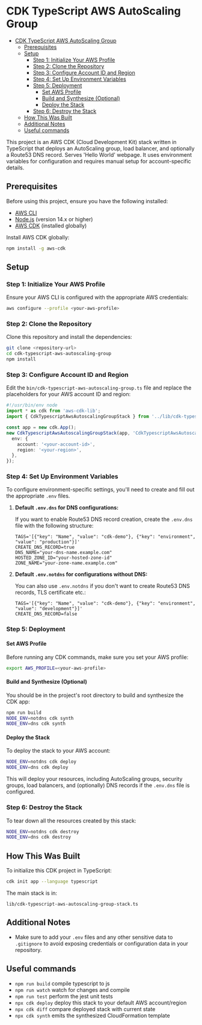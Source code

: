 # CDK TypeScript AWS AutoScaling Group

- [CDK TypeScript AWS AutoScaling Group](#cdk-typescript-aws-autoscaling-group)
  - [Prerequisites](#prerequisites)
  - [Setup](#setup)
    - [Step 1: Initialize Your AWS Profile](#step-1-initialize-your-aws-profile)
    - [Step 2: Clone the Repository](#step-2-clone-the-repository)
    - [Step 3: Configure Account ID and Region](#step-3-configure-account-id-and-region)
    - [Step 4: Set Up Environment Variables](#step-4-set-up-environment-variables)
    - [Step 5: Deployment](#step-5-deployment)
      - [Set AWS Profile](#set-aws-profile)
      - [Build and Synthesize (Optional)](#build-and-synthesize-optional)
      - [Deploy the Stack](#deploy-the-stack)
    - [Step 6: Destroy the Stack](#step-6-destroy-the-stack)
  - [How This Was Built](#how-this-was-built)
  - [Additional Notes](#additional-notes)
  - [Useful commands](#useful-commands)


This project is an AWS CDK (Cloud Development Kit) stack written in TypeScript that deploys an AutoScaling group, load balancer, and optionally a Route53 DNS record. Serves 'Hello World' webpage. It uses environment variables for configuration and requires manual setup for account-specific details.

## Prerequisites

Before using this project, ensure you have the following installed:

- [AWS CLI](https://docs.aws.amazon.com/cli/latest/userguide/install-cliv2.html)
- [Node.js](https://nodejs.org/en/download/) (version 14.x or higher)
- [AWS CDK](https://docs.aws.amazon.com/cdk/latest/guide/getting_started.html) (installed globally)

Install AWS CDK globally:

```bash
npm install -g aws-cdk
```

## Setup

### Step 1: Initialize Your AWS Profile

Ensure your AWS CLI is configured with the appropriate AWS credentials:

```bash
aws configure --profile <your-aws-profile>
```

### Step 2: Clone the Repository

Clone this repository and install the dependencies:

```bash
git clone <repository-url>
cd cdk-typescript-aws-autoscaling-group
npm install
```

### Step 3: Configure Account ID and Region

Edit the `bin/cdk-typescript-aws-autoscaling-group.ts` file and replace the placeholders for your AWS account ID and region:

```typescript
#!/usr/bin/env node
import * as cdk from 'aws-cdk-lib';
import { CdkTypescriptAwsAutoscalingGroupStack } from '../lib/cdk-typescript-aws-autoscaling-group-stack';

const app = new cdk.App();
new CdkTypescriptAwsAutoscalingGroupStack(app, 'CdkTypescriptAwsAutoscalingGroupStack', {
  env: {
    account: '<your-account-id>',
    region: '<your-region>',
  },
});
```

### Step 4: Set Up Environment Variables

To configure environment-specific settings, you'll need to create and fill out the appropriate `.env` files.

1. **Default `.env.dns` for DNS configurations:**

   If you want to enable Route53 DNS record creation, create the `.env.dns` file with the following structure:

   ```plaintext
   TAGS='[{"key": "Name", "value": "cdk-demo"}, {"key": "environment", "value": "production"}]'
   CREATE_DNS_RECORD=true
   DNS_NAME="your-dns-name.example.com"
   HOSTED_ZONE_ID="your-hosted-zone-id"
   ZONE_NAME="your-zone-name.example.com"
   ```

2. **Default `.env.notdns` for configurations without DNS:**

   You can also use `.env.notdns` if you don't want to create Route53 DNS records, TLS certificate etc.:

   ```plaintext
   TAGS='[{"key": "Name", "value": "cdk-demo"}, {"key": "environment", "value": "development"}]'
   CREATE_DNS_RECORD=false
   ```
   
### Step 5: Deployment

#### Set AWS Profile

Before running any CDK commands, make sure you set your AWS profile:

```bash
export AWS_PROFILE=<your-aws-profile>
```

#### Build and Synthesize (Optional)

You should be in the project's root directory to build and synthesize the CDK app:

```bash
npm run build
NODE_ENV=notdns cdk synth
NODE_ENV=dns cdk synth
```

#### Deploy the Stack

To deploy the stack to your AWS account:

```bash
NODE_ENV=notdns cdk deploy
NODE_ENV=dns cdk deploy
```

This will deploy your resources, including AutoScaling groups, security groups, load balancers, and (optionally) DNS records if the `.env.dns` file is configured.

### Step 6: Destroy the Stack

To tear down all the resources created by this stack:

```bash
NODE_ENV=notdns cdk destroy
NODE_ENV=dns cdk destroy
```

## How This Was Built

To initialize this CDK project in TypeScript:

```bash
cdk init app --language typescript
```

The main stack is in:

```
lib/cdk-typescript-aws-autoscaling-group-stack.ts
```

## Additional Notes

- Make sure to add your `.env` files and any other sensitive data to `.gitignore` to avoid exposing credentials or configuration data in your repository.

## Useful commands

* `npm run build`   compile typescript to js
* `npm run watch`   watch for changes and compile
* `npm run test`    perform the jest unit tests
* `npx cdk deploy`  deploy this stack to your default AWS account/region
* `npx cdk diff`    compare deployed stack with current state
* `npx cdk synth`   emits the synthesized CloudFormation template
